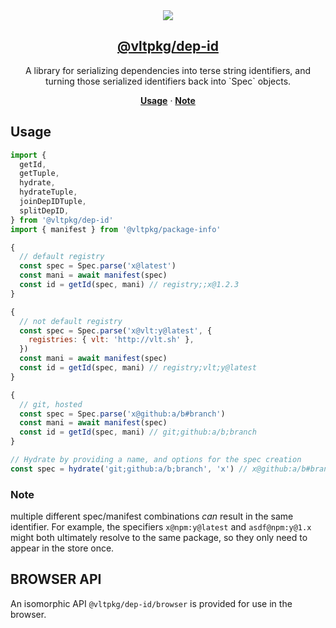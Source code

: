 <section align="center">
    <a href="https://www.vlt.sh">
        <img src="https://github.com/user-attachments/assets/f44cb9f8-e778-447c-8100-9ff564427048" />
        <h1 align="center">
            <strong>@vltpkg/dep-id</strong>
        </h1>
    </a>
</section>

<p align="center">
    A library for serializing dependencies into terse string
    identifiers, and turning those serialized identifiers back into
    `Spec` objects.
</p>

<p align="center">
  <a href="#usage"><strong>Usage</strong></a>
	·
  <a href="#note"><strong>Note</strong></a>
</p>

## Usage

```js
import {
  getId,
  getTuple,
  hydrate,
  hydrateTuple,
  joinDepIDTuple,
  splitDepID,
} from '@vltpkg/dep-id'
import { manifest } from '@vltpkg/package-info'

{
  // default registry
  const spec = Spec.parse('x@latest')
  const mani = await manifest(spec)
  const id = getId(spec, mani) // registry;;x@1.2.3
}

{
  // not default registry
  const spec = Spec.parse('x@vlt:y@latest', {
    registries: { vlt: 'http://vlt.sh' },
  })
  const mani = await manifest(spec)
  const id = getId(spec, mani) // registry;vlt;y@latest
}

{
  // git, hosted
  const spec = Spec.parse('x@github:a/b#branch')
  const mani = await manifest(spec)
  const id = getId(spec, mani) // git;github:a/b;branch
}

// Hydrate by providing a name, and options for the spec creation
const spec = hydrate('git;github:a/b;branch', 'x') // x@github:a/b#branch
```

### Note

multiple different spec/manifest combinations _can_ result
in the same identifier. For example, the specifiers
`x@npm:y@latest` and `asdf@npm:y@1.x` might both ultimately
resolve to the same package, so they only need to appear in the
store once.

## BROWSER API

An isomorphic API `@vltpkg/dep-id/browser` is provided for use in the browser.
